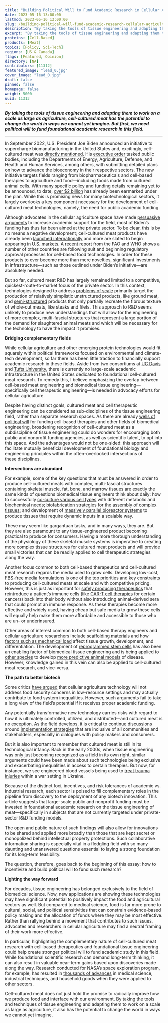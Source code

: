 ```yaml
---
title: "Building Political Will to Fund Academic Research in Cellular Agriculture"
date: 2023-05-16 13:00:00
lastmod: 2023-05-16 13:00:00
slug: /building-political-will-fund-academic-research-cellular-agriculture
description: "By taking the tools of tissue engineering and adapting them to work on a scale as large as agriculture, cell-cultured meat could change the world. But first, we need political will to fund foundational academic research in this field."
excerpt: "By taking the tools of tissue engineering and adapting them to work on a scale as large as agriculture, cell-cultured meat could change the world. But first, we need political will to fund foundational academic research in this field."
proteins: [Cell-Based]
products: [Meat]
topics: [Policy, Sci-Tech]
regions: [US & Canada]
flags: [Featured, Opinion]
directory: [NA]
contributors: [11312]
featured_image: "lead_0.jpg"
cover_image: "lead_0.jpg"
draft: false
pinned: false
homepage: false
weight: 5000
uuid: 11313
---
```

<p><em><strong>By taking the tools of tissue engineering and adapting them to work on a scale as large as agriculture, cell-cultured meat has the potential to change the world in ways we cannot yet imagine. But first, we need political will to fund foundational academic research in this field.</strong></em></p>

<hr />
<p>In September 2022, U.S. President Joe Biden announced an initiative to supercharge biomanufacturing in the United States and, excitingly, cell-cultured meat was <a href="https://www.whitehouse.gov/briefing-room/press-briefings/2022/09/12/background-press-call-on-president-bidens-executive-order-to-launch-a-national-biotechnology-and-biomanufacturing-initiative/">directly mentioned</a>. His <a href="https://www.whitehouse.gov/briefing-room/presidential-actions/2022/09/12/executive-order-on-advancing-biotechnology-and-biomanufacturing-innovation-for-a-sustainable-safe-and-secure-american-bioeconomy/">executive order</a> tasked public bodies, including the Departments of Energy, Agriculture, Defense, and Health and Human Services, among others, with submitting detailed plans on how to advance the bioeconomy in their respective sectors. The new initiative targets fields ranging from biopharmaceuticals and cell-based therapies to agriculture and food—including foods made from cultured animal cells. With many specific policy and funding details remaining yet to be announced, to date, <a href="https://www.whitehouse.gov/briefing-room/statements-releases/2022/09/14/fact-sheet-the-united-states-announces-new-investments-and-resources-to-advance-president-bidens-national-biotechnology-and-biomanufacturing-initiative/">over $2 billion</a> has already been earmarked under the plan. While this is promising news for many biotechnological sectors, it largely overlooks a key component necessary for the development of cell-cultured meat technologies, namely, the need for public academic funding.</p>

<p>Although advocates in the cellular agriculture space have made <a href="https://www.sciencedirect.com/science/article/abs/pii/S0962892422002331">persuasive arguments</a> to increase academic support for the field, most of Biden’s funding has thus far been aimed at the private sector. To be clear, this is by no means a negative development; cell-cultured meat products have already been <a href="https://www.businesswire.com/news/home/20230117006210/en/GOOD-Meat-Receives-Approval-to-Commercialize-Serum-Free-Media">launched internationally</a> and more are slated to begin appearing in <a href="https://www.prnewswire.com/news-releases/fda-spurs-innovation-for-human-food-from-animal-cell-culture-technology-301680569.html">U.S. markets</a>. A <a href="https://www.fao.org/documents/card/en/c/cc4855en">recent report</a> from the FAO and WHO shows a number of other countries are following suit and beginning regulatory approval processes for cell-based food technologies. In order for these products to ever become more than mere novelties, significant investments in infrastructure—such as those outlined under Biden’s initiative—are absolutely needed.</p>

<p>But so far, cultured meat R&D has largely remained limited to a competitive, quickest-route-to-market focus of the private sector. In this context, technologies designed to address <a href="https://www.crbgroup.com/insights/food-beverage/cultured-meat">problems of scale</a> primarily target the production of relatively simplistic unstructured products, like ground meat, and <a href="https://time.com/6231339/lab-grown-steak-aleph-farms-taste/">semi-structured</a> products that only partially recreate the fibrous texture of whole-cut meats, like steaks and filets. This approach to R&D seems unlikely to produce new understandings that will allow for the engineering of more complex, multi-fascial structures that represent a large portion of the demand for slaughtered animal meats and which will be necessary for the technology to have the impact it promises.</p>

<p><strong>Bridging complementary fields</strong></p>

<p>While cellular agriculture and other emerging protein technologies would fit squarely within political frameworks focused on environmental and climate-tech development, so far there has been little traction to financially support academic research in these fields. Aside from two consortiums at <a href="https://biotech.ucdavis.edu/cultivated-meat-consortium-cmc">UC Davis</a> and <a href="https://cellularagriculture.tufts.edu/">Tufts University</a>, there is currently no large-scale academic infrastructure in the United States dedicated to foundational cell-cultured meat research. To remedy this, I believe emphasizing the overlap between cell-based meat engineering and biomedical tissue engineering—specifically cell therapeutic engineering—is needed in advocacy efforts for cellular agriculture.</p>

<p>Despite having distinct goals, cultured meat and cell therapeutic engineering can be considered as sub-disciplines of the tissue engineering field, rather than separate research spaces. As there are already <a href="https://www.endocrine.org/advocacy/position-statements/biomedical-research-funding#:~:text=Formed%20in%201887%2C%20the%20NIH,medical%20research%20throughout%20the%20country.">wells of political will</a> for funding cell-based therapies and other fields of biomedical engineering, broadening recognition of cell-cultured meat as a subdiscipline of tissue engineering could do wonders for encouraging both public and nonprofit funding agencies, as well as scientific talent, to opt into this space. And the advantages would not be one-sided: this approach will facilitate mutually beneficial development of foundational biology and engineering principles within the often-overlooked intersections of these disciplines.</p>

<p><strong>Intersections are abundant</strong></p>

<p>For example, some of the key questions that must be answered in order to produce cell-cultured meats with complex, multi-fascial structures containing skeletal muscle, fat, bone, and marrow tissues are exactly the same kinds of questions biomedical tissue engineers think about daily: how to successfully <a href="https://www.ncbi.nlm.nih.gov/pmc/articles/PMC4032528/">co-culture various cell types</a> with different metabolic and biochemical needs; <a href="https://www.sciencedirect.com/science/article/pii/S0142961211009082">biofabrication</a> strategies for the <a href="https://www.sciencedirect.com/science/article/pii/S014296121301483X">assembly of complex tissues</a><u>;</u> and development of <a href="https://humacyte.com/tech/">massively parallel bioreactor systems</a> to produce tissues that require dynamic inputs in a scalable way.</p>

<p>These may seem like gargantuan tasks, and in many ways, they are. But they are also paramount to any tissue-engineered product becoming practical to produce for consumers. Having a more thorough understanding of the physiology of these skeletal muscle systems is imperative to creating more complex tissue structures for cultured meat products and will provide small victories that can be readily applied to cell therapeutic strategies along the way.</p>

<p>Another focus common to both cell-based therapeutics and cell-cultured meat research regards the media used to grow cells. Developing low-cost, <a href="https://www.nature.com/articles/s43016-021-00419-1">FBS-free</a> media formulations is one of the top priorities and key constraints to producing cell-cultured meats at scale and with competitive pricing. However, this is just as important for <a href="https://www.sartorius.com/en/products/cell-culture-media/specialty-media/t-cell-immunotherapy-media?utm_source=google&utm_medium=cpc&utm_campaign=na_en_search_CCM_Immune-Cell-Media&gclid=CjwKCAiArY2fBhB9EiwAWqHK6mmcPTwsUIIoRWFgAwhnqZ1dC-nQATQU-2WFdvN_73Q7hVeIzdWIVRoCpoMQAvD_BwE">safely producing therapeutics</a> that reintroduce a patient’s immune cells (like <a href="https://www.cancer.org/cancer/managing-cancer/treatment-types/immunotherapy/car-t-cell1.html">CAR-T cell therapies</a> for certain cancers) back into their body without also introducing animal-derived sera that could prompt an immune response. As these therapies become more effective and widely used, having cheap but safe media to grow these cells will equally help make them more affordable and accessible to those who are un- or underinsured.</p>

<p>Other areas of interest common to both cell-based therapy engineers and cellular agriculture researchers include <a href="https://www.proteinreport.org/chitin-providing-structure-and-biofunction-cell-cultured-meat">scaffolding materials</a> and how <a href="https://humanperformancealliance.org/programs/">factors such as mechanical load</a> affect tissue growth, development, and differentiation. The development of <a href="https://iscrm.uw.edu/what-is-cell-reprogramming/">reprogrammed stem cells</a> has also been an enabling factor of biomedical tissue engineering and is being applied to <a href="https://pubmed.ncbi.nlm.nih.gov/28942128/">other species</a> to develop <a href="https://medicine.yale.edu/lab/qyang/research/">more predictive animal models</a> of disease. However, knowledge gained in this vein can also be applied to cell-cultured meat research, and vice-versa.</p>

<p><strong>The path to better biotech</strong></p>

<p>Some critics <a href="https://www.nature.com/articles/s43016-022-00609-5">have argued</a> that cellular agriculture technology will not address food security concerns in low-resource settings and may actually contribute to food system inequalities. However, such arguments fail to take a long view of the field’s potential if it receives proper academic funding.</p>

<p>Any potentially transformative new technology carries risks with regard to how it is ultimately controlled, utilized, and distributed—and cultured meat is no exception. As the field develops, it is critical to continue discussions around <a href="https://www.frontiersin.org/articles/10.3389/fsufs.2021.753996/full">implementation strategies</a> that are inclusive of all communities and stakeholders, especially in dialogues with policy makers and consumers.</p>

<p>But it is also important to remember that cultured meat is still in its technological infancy. Back in the early 2000s, when tissue engineering was only just becoming recognized as a field in its own right, similar arguments could have been made about such technologies being exclusive and exacerbating inequalities in access to certain therapies. But now, for instance, we see engineered blood vessels being used to <a href="https://fmcna.com/insights/articles/humacyte-sends-human-acellular-vessels-ukraine/">treat trauma injuries</a> within a war setting in Ukraine.</p>

<p>Because of the distinct foci, incentives, and risk tolerances of academic vs. industrial research, each sector is poised to fill complementary roles in the pipeline from discovery to the deployment of any biotech innovation. This article suggests that large-scale public and nonprofit funding must be invested in foundational academic research on the tissue engineering of meat—specifically in subjects that are not currently targeted under private-sector R&D funding models.</p>

<p>The open and public nature of such findings will also allow for innovations to be shared and applied more broadly than those that are kept secret or monopolized behind intellectual property protections. Such collaborative information sharing is especially vital in a fledgling field with so many daunting and unanswered questions essential to laying a strong foundation for its long-term feasibility.</p>

<p>The question, therefore, goes back to the beginning of this essay: how to incentivize and build political will to fund such research?</p>

<p><strong>Lighting the way forward</strong></p>

<p>For decades, tissue engineering has belonged exclusively to the field of biomedical science. Now, new applications are showing these technologies may have significant potential to positively impact the food and agricultural sectors as well. But compared to medical science, food is far more prone to cultural, social, and political sensitivities that can constrain evidence-based policy making and the allocation of funds where they may be most effective. Rather than rallying behind a movement that contributes to such issues, advocates and researchers in cellular agriculture may find a neutral framing of their work more effective.</p>

<p>In particular, highlighting the complementary nature of cell-cultured meat research with cell-based therapeutics and foundational tissue engineering could help create stronger political will to fund academic study in this field. While foundational scientific research can demand long-term thinking, it can also result in valuable near-term gains based upon discoveries made along the way. Research conducted for NASA’s space exploration program, for example, has resulted in <a href="https://www.cfr.org/backgrounder/space-exploration-and-us-competitiveness">thousands of advances</a> in medical science, industrial techniques, and household goods when they were applied to other sectors.</p>

<p>Cell-cultured meat does not just hold the promise to radically improve how we produce food and interface with our environment. By taking the tools and techniques of tissue engineering and adapting them to work on a scale as large as agriculture, it also has the potential to change the world in ways we cannot yet imagine.</p>
